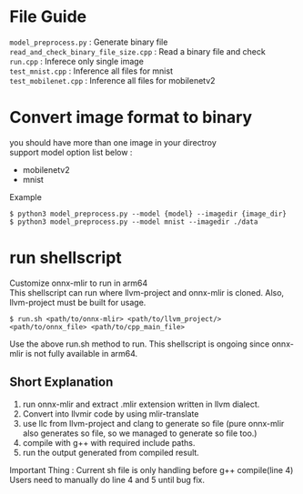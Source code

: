 # File Guide
`model_preprocess.py` : Generate binary file  
`read_and_check_binary_file_size.cpp` : Read a binary file and check   
`run.cpp` : Inferece only single image   
`test_mnist.cpp` : Inference all files for mnist  
`test_mobilenet.cpp` : Inference all files for mobilenetv2  

# Convert image format to binary
you should have more than one image in your directroy  
support model option list below :
- mobilenetv2
- mnist  

Example
```
$ python3 model_preprocess.py --model {model} --imagedir {image_dir}
$ python3 model_preprocess.py --model mnist --imagedir ./data
```

# run shellscript 
Customize onnx-mlir to run in arm64  
This shellscript can run where llvm-project and onnx-mlir is cloned. Also, llvm-project must be built for usage.
```
$ run.sh <path/to/onnx-mlir> <path/to/llvm_project/> <path/to/onnx_file> <path/to/cpp_main_file>
```
Use the above run.sh method to run. 
This shellscript is ongoing since onnx-mlir is not fully available in arm64. 

## Short Explanation
1. run onnx-mlir and extract .mlir extension written in llvm dialect.
2. Convert into llvmir code by using mlir-translate 
3. use llc from llvm-project and clang to generate so file (pure onnx-mlir also generates so file, so we managed to generate so file too.)
4. compile with g++ with required include paths.
5. run the output generated from compiled result.

Important Thing : Current sh file is only handling before g++ compile(line 4) 
Users need to manually do line 4 and 5 until bug fix.
